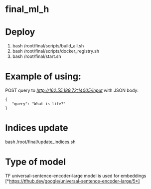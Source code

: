 # final_ml_h

# Deploy
1. bash /root/final/scripts/build_all.sh
2. bash /root/final/scripts/docker_registry.sh
3. bash /root/final/start.sh

# Example of using:
POST query to *http://162.55.189.72:14005/input* with JSON body:
```
{
   "query": "What is life?"
}
```
# Indices update
bash /root/final/update_indices.sh

# Type of model
TF universal-sentence-encoder-large model is used for embeddings [*https://tfhub.dev/google/universal-sentence-encoder-large/5*]
